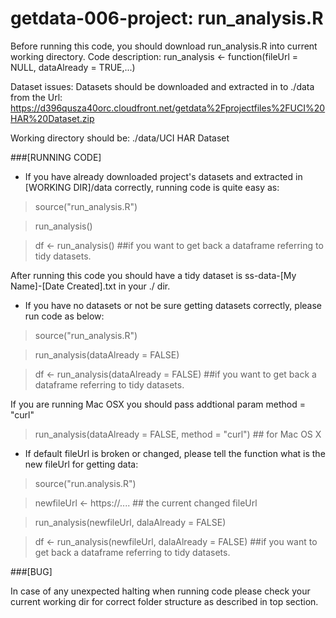 getdata-006-project: run_analysis.R
===================
Before running this code, you should download run_analysis.R into current working directory.
Code description: 
                  run_analysis <- function(fileUrl = NULL, dataAlready = TRUE,...)

Dataset issues:
                  Datasets should be downloaded and extracted in to ./data from the Url:
                  https://d396qusza40orc.cloudfront.net/getdata%2Fprojectfiles%2FUCI%20HAR%20Dataset.zip 

Working directory should be: ./data/UCI HAR Dataset

###[RUNNING CODE]

* If you have already downloaded project's datasets and extracted in [WORKING DIR]/data correctly, running code is quite easy as:

>source("run_analysis.R")

>run_analysis()

>df <- run_analysis() ##if you want to get back a dataframe referring to tidy datasets.

After running this code you should have a tidy dataset is ss-data-[My Name]-[Date Created].txt in your ./ dir.

* If you have no datasets or not be sure getting datasets correctly, please run code as below:

>source("run_analysis.R")

>run_analysis(dataAlready = FALSE)

>df <- run_analysis(dataAlready = FALSE) ##if you want to get back a dataframe referring to tidy datasets.

If you are running Mac OSX you should pass addtional param method = "curl"
>run_analysis(dataAlready = FALSE, method = "curl") ## for Mac OS X

* If default fileUrl is broken or changed, please tell the function what is the new fileUrl for getting data:

>source("run.analysis.R")

>newfileUrl <- https://.... ## the current changed fileUrl

>run_analysis(newfileUrl, dalaAlready = FALSE)

>df <- run_analysis(newfileUrl, dalaAlready = FALSE) ##if you want to get back a dataframe referring to tidy datasets.

###[BUG]

In case of any unexpected halting when running code please check your current working dir for correct folder structure as described in top section.
